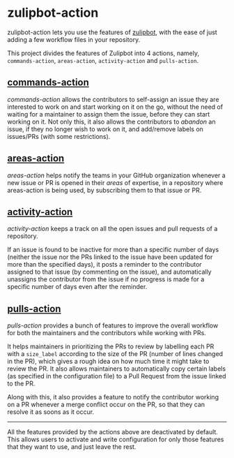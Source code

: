 # zulipbot-action

zulipbot-action lets you use the features of [zulipbot](https://github.com/zulip/zulipbot), with the ease of just adding a few workflow files in your repository.

This project divides the features of Zulipbot into 4 actions, namely, `commands-action`, `areas-action`, `activity-action` and `pulls-action`.

## [commands-action](commands-action)

_commands-action_ allows the contributors to self-assign an issue they are interested to work on and start working on it on the go, without the need of waiting for a maintainer to assign them the issue, before they can start working on it. Not only this, it also allows the contributors to _abandon_ an issue, if they no longer wish to work on it, and add/remove labels on issues/PRs (with some restrictions).

## [areas-action](areas-action)

_areas-action_ helps notify the teams in your GitHub organization whenever a new issue or PR is opened in their _areas_ of expertise, in a repository where areas-action is being used, by subscribing them to that issue or PR.

## [activity-action](activity-action)

_activity-action_ keeps a track on all the open issues and pull requests of a repository.

If an issue is found to be inactive for more than a specific number of days (neither the issue nor the PRs linked to the issue have been updated for more than the specified days), it posts a reminder to the contributor assigned to that issue (by commenting on the issue), and automatically unassigns the contributor from the issue if no progress is made for a specific number of days even after the reminder.

## [pulls-action](pulls-action)

_pulls-action_ provides a bunch of features to improve the overall workflow for both the maintainers and the contributors while working with PRs.

It helps maintainers in prioritizing the PRs to review by labelling each PR with a `size_label` according to the size of the PR (number of lines changed in the PR), which gives a rough idea on how much time it might take to review the PR. It also allows maintainers to automatically copy certain labels (as specified in the configuration file) to a Pull Request from the issue linked to the PR.

Along with this, it also provides a feature to notify the contributor working on a PR whenever a merge conflict occur on the PR, so that they can resolve it as soons as it occur.

---

All the features provided by the actions above are deactivated by default. This allows users to activate and write configuration for only those features that they want to use, and just leave the rest.
